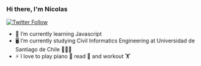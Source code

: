 ### Hi there, I'm Nícolas

[![Twitter Follow](https://img.shields.io/twitter/follow/CheneauxNicolas?color=1DA1F2&logo=twitter&style=for-the-badge)](https://twitter.com/intent/follow?original_referer=https%3A%2F%2Fgithub.com%2FCheneauxNicolas&screen_name=CheneauxNicolas)

- 🌱 I’m currently learning Javascript
- 🖥️ I’m currently studying Civil Informatics Engineering at Universidad de Santiago de Chile 🦁🇨🇱
- ⚡ I love to play piano 🎵 read 📘 and workout 🏋️‍


